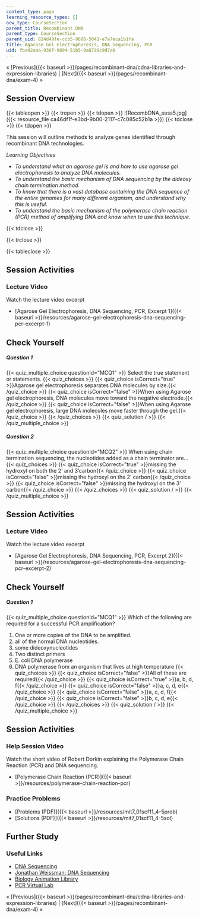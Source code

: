 ```yaml
---
content_type: page
learning_resource_types: []
ocw_type: CourseSection
parent_title: Recombinant DNA
parent_type: CourseSection
parent_uid: 824d49fe-ccb5-9688-5041-e7a7eca1b1fa
title: Agarose Gel Electrophoresis, DNA Sequencing, PCR
uid: fba42aaa-936f-9894-51b5-9a8798c9d7a0
---
```


« [Previous]({{< baseurl >}}/pages/recombinant-dna/cdna-libraries-and-expression-libraries) | [Next]({{< baseurl >}}/pages/recombinant-dna/exam-4) »

Session Overview
----------------

{{< tableopen >}}
{{< tropen >}}
{{< tdopen >}}
![RecombDNA_sess5.jpg]({{< resource_file ca46df1f-e3bd-9b00-2117-c7c085c52b1a >}})
{{< tdclose >}}
{{< tdopen >}}


This session will outline methods to analyze genes identified through recombinant DNA technologies.

_Learning Objectives_

*   _To understand what an agarose gel is and how to use agarose gel electrophoresis to analyze DNA molecules._
*   _To understand the basic mechanism of DNA sequencing by the dideoxy chain termination method._
*   _To know that there is a vast database containing the DNA sequence of the entire genomes for many different organism, and understand why this is useful._
*   _To understand the basic mechanism of the polymerase chain reaction (PCR) method of amplifying DNA and know when to use this technique._


{{< tdclose >}}

{{< trclose >}}

{{< tableclose >}}

Session Activities
------------------

### Lecture Video

Watch the lecture video excerpt

*   [Agarose Gel Electrophoresis, DNA Sequencing, PCR, Excerpt 1]({{< baseurl >}}/resources/agarose-gel-electrophoresis-dna-sequencing-pcr-excerpt-1)

Check Yourself
--------------

##### Question 1
 {{< quiz_multiple_choice questionId="MCQ1" >}} Select the true statement or statements. {{< quiz_choices >}} {{< quiz_choice isCorrect="true" >}}Agarose gel electrophoresis separates DNA molecules by size.{{< /quiz_choice >}} {{< quiz_choice isCorrect="false" >}}When using Agarose gel electrophoresis, DNA molecules move toward the negative electrode.{{< /quiz_choice >}} {{< quiz_choice isCorrect="false" >}}When using Agarose gel electrophoresis, large DNA molecules move faster through the gel.{{< /quiz_choice >}} {{< /quiz_choices >}} {{< quiz_solution / >}} {{< /quiz_multiple_choice >}}
##### Question 2
 {{< quiz_multiple_choice questionId="MCQ2" >}} When using chain termination sequencing, the nucleotides added as a chain terminator are… {{< quiz_choices >}} {{< quiz_choice isCorrect="true" >}}missing the hydroxyl on both the 2’ and 3’carbon{{< /quiz_choice >}} {{< quiz_choice isCorrect="false" >}}missing the hydroxyl on the 2’ carbon{{< /quiz_choice >}} {{< quiz_choice isCorrect="false" >}}missing the hydroxyl on the 3’ carbon{{< /quiz_choice >}} {{< /quiz_choices >}} {{< quiz_solution / >}} {{< /quiz_multiple_choice >}}

Session Activities
------------------

### Lecture Video

Watch the lecture video excerpt

*   [Agarose Gel Electrophoresis, DNA Sequencing, PCR, Excerpt 2]({{< baseurl >}}/resources/agarose-gel-electrophoresis-dna-sequencing-pcr-excerpt-2)

Check Yourself
--------------

##### Question 1
 {{< quiz_multiple_choice questionId="MCQ1" >}} Which of the following are required for a successful PCR amplification?

1.  One or more copies of the DNA to be amplified.
2.  all of the normal DNA nucleotides.
3.  some dideoxynucleotides
4.  Two distinct primers
5.  E. coli DNA polymerase
6.  DNA polymerase from an organism that lives at high temperature {{< quiz_choices >}} {{< quiz_choice isCorrect="false" >}}All of these are required{{< /quiz_choice >}} {{< quiz_choice isCorrect="true" >}}a, b, d, f{{< /quiz_choice >}} {{< quiz_choice isCorrect="false" >}}a, c, d, e{{< /quiz_choice >}} {{< quiz_choice isCorrect="false" >}}a, c, d, f{{< /quiz_choice >}} {{< quiz_choice isCorrect="false" >}}b, c, d, e{{< /quiz_choice >}} {{< /quiz_choices >}} {{< quiz_solution / >}} {{< /quiz_multiple_choice >}}

Session Activities
------------------

### Help Session Video

Watch the short video of Robert Dorkin explaining the Polymerase Chain Reaction (PCR) and DNA sequencing.

*   [Polymerase Chain Reaction (PCR)]({{< baseurl >}}/resources/polymerase-chain-reaction-pcr)

### Practice Problems

*   [Problems (PDF)]({{< baseurl >}}/resources/mit7_01scf11_4-5prob)
*   [Solutions (PDF)]({{< baseurl >}}/resources/mit7_01scf11_4-5sol)

Further Study
-------------

### Useful Links

*   [DNA Sequencing](http://en.wikipedia.org/wiki/DNA_sequencing)
*   [Jonathan Weissman: DNA Sequencing](http://www.youtube.com/watch?v=8n2LvJ-m0n0)
*   [Biology Animation Library](http://www.dnalc.org/resources/animations/pcr.html)
*   [PCR Virtual Lab](http://learn.genetics.utah.edu/content/labs/pcr/)

« [Previous]({{< baseurl >}}/pages/recombinant-dna/cdna-libraries-and-expression-libraries) | [Next]({{< baseurl >}}/pages/recombinant-dna/exam-4) »